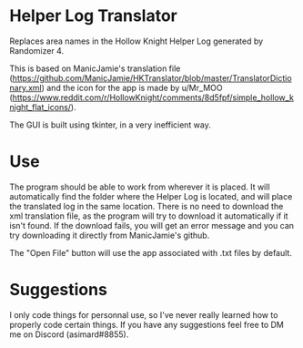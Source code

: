 # Helper Log Translator
Replaces area names in the Hollow Knight Helper Log generated by Randomizer 4.

This is based on ManicJamie's translation file (https://github.com/ManicJamie/HKTranslator/blob/master/TranslatorDictionary.xml) and the icon for the app is made by u/Mr_MOO (https://www.reddit.com/r/HollowKnight/comments/8d5fpf/simple_hollow_knight_flat_icons/).

The GUI is built using tkinter, in a very inefficient way.

# Use
The program should be able to work from wherever it is placed. It will automatically find the folder where the Helper Log is located, and will place the translated log in the same location. There is no need to download the xml translation file, as the program will try to download it automatically if it isn't found. If the download fails, you will get an error message and you can try downloading it directly from ManicJamie's github.

The "Open File" button will use the app associated with .txt files by default.

# Suggestions
I only code things for personnal use, so I've never really learned how to properly code certain things. If you have any suggestions feel free to DM me on Discord (asimard#8855).
